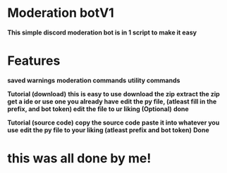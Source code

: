 # Moderation botV1
**This simple discord moderation bot is in 1 script to make it easy**

# Features
**saved warnings**
**moderation commands**
**utility commands**

**Tutorial (download)**
**this is easy to use**
**download the zip**
**extract the zip**
**get a ide or use one you already have**
**edit the py file, (atleast fill in the prefix, and bot token) edit the file to ur liking (Optional)**
**done**

**Tutorial (source code)**
**copy the source code**
**paste it into whatever you use**
**edit the py file to your liking (atleast prefix and bot token)**
**Done**

# this was all done by me!
